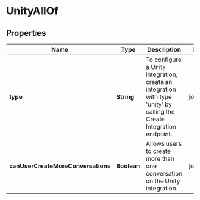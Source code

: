 

# UnityAllOf

## Properties

Name | Type | Description | Notes
------------ | ------------- | ------------- | -------------
**type** | **String** | To configure a Unity integration, create an integration with type &#39;unity&#39; by calling the Create Integration endpoint.  |  [optional]
**canUserCreateMoreConversations** | **Boolean** | Allows users to create more than one conversation on the Unity integration. |  [optional]




